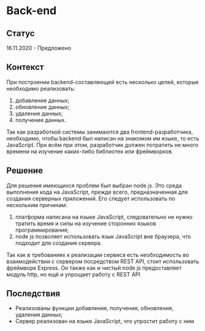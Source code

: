 # Back-end

## Статус
16.11.2020 - Предложено

## Контекст
При построении backend-составляющей есть несколько целей, которые необходимо реализовать:

1. добавление данных;
2. обновление данных;
3. удаление данных;
4. получение данных.

Так как разработкой системы занимаются два frontend-разработчика, необходимо, чтобы backend был написан на знакомом им языке, то есть JavaScript. При всём при этом, разработчик должен потратить не много времени на изучение каких-либо библиотек или фреймворков.

## Решение
Для решения имеющихся проблем был выбран node js. Это среда выполнения кода на JavaScript, прежде всего, предназначенная для создания серверных приложений. Его следует использовать по нескольким причинам:
1. платформа написана на языке JavaScript, следовательно не нужно тратить время и силы на изучение сторонних языков программирования;
2. node js позволяет использовать язык JavaScript вне браузера, что подходит для создания сервера.

Так как в требованиях к реализации сервиса есть необходимость во взаимодействии с сервером посредством REST API, стоит использовать фреймворк Express. Он также как и чистый node js предоставляет модуль http, но ещё и упрощает работу с REST API

## Последствия
- Реализованы функции добавления, получения, обновления, удаления данных;
- Сервер реализован на языке JavaScript, что упростит работу с ним